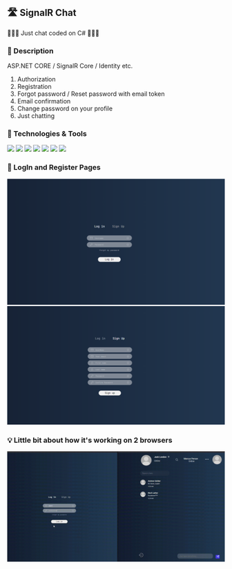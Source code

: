 ## 🛣️ SignalR Chat
🍉🍉🍉 Just chat coded on C# 🍉🍉🍉

### 📜 Description
ASP.NET CORE /  SignalR Core /  Identity etc.

1. Authorization
2. Registration
3. Forgot password / Reset password with email token
4. Email confirmation
5. Change password on your profile
6. Just chatting


### 🔧 Technologies & Tools
![](https://img.shields.io/badge/Code-C%23-blue)
![](https://img.shields.io/badge/Tech-ASP.NET%20CORE-blueviolet)
![](https://img.shields.io/badge/Tech-SignalR%20Core-green)
![](https://img.shields.io/badge/Identity-ASP.NET%20CORE%20IDENTITY-red)
![](https://img.shields.io/badge/Front-JavaScript%2C%20HTML%2C%20CSS-brightgreen)
![](https://img.shields.io/badge/ORM-Entity%20Framework%20Core-orange)
![](https://img.shields.io/badge/DB-MySQL-yellow)


###	📑 LogIn and Register Pages
![](https://github.com/nopills/SignalRChat/blob/master/assets/LoginPage.png)
![](https://github.com/nopills/SignalRChat/blob/master/assets/RegisterPage.png)

### 💡 Little bit about how it's working on 2 browsers
![](https://github.com/nopills/SignalRChat/blob/master/assets/gif.gif)
